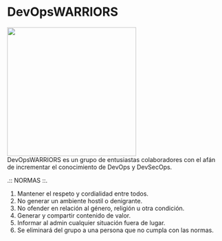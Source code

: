 # DevOpsWARRIORS
<img src="[img_chania.jpg](https://public.boxcloud.com/api/2.0/internal_files/1211755853573/versions/1322037838373/representations/png_paged_2048x2048/content/1.png" width="300" height="300"><br>
DevOpsWARRIORS es un grupo de entusiastas colaboradores con el afán de incrementar el conocimiento de DevOps y DevSecOps.

.:: NORMAS ::.
1. Mantener el respeto y cordialidad entre todos.
2. No generar un ambiente hostil o denigrante.
3. No ofender en relación al género, religión u otra condición.
4. Generar y compartir contenido de valor.
5. Informar al admin cualquier situación fuera de lugar.
6. Se eliminará del grupo a una persona que no cumpla con las normas.
